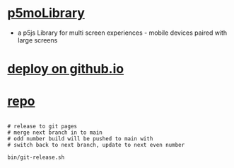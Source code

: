# [p5moLibrary](https://github.com/molab-itp/p5moLibrary)

- a p5js Library for multi screen experiences - mobile devices paired with large screens

# [deploy on github.io](https://molab-itp.github.io/p5moLibrary/src?v=112)

# [repo](https://github.com/molab-itp/p5moLibrary)

```

# release to git pages
# merge next branch in to main
# odd number build will be pushed to main with
# switch back to next branch, update to next even number

bin/git-release.sh


```
